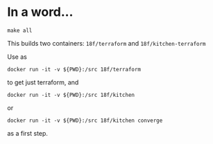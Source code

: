 # In a word...

```
make all
```

This builds two containers: `18f/terraform` and `18f/kitchen-terraform`

Use as

```
docker run -it -v ${PWD}:/src 18f/terraform
```

to get just terraform, and 

```
docker run -it -v ${PWD}:/src 18f/kitchen
```

or 

```
docker run -it -v ${PWD}:/src 18f/kitchen converge
```

as a first step.

